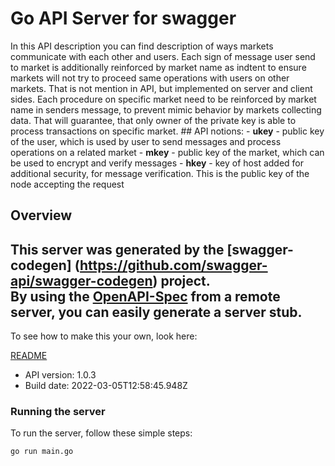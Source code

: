 # Go API Server for swagger

In this API description you can find description of ways markets communicate with each other and users. Each sign of message user send to market is additionally reinforced by market name as indtent to ensure markets will not try to proceed same operations with users on other markets. That is not mention in API, but implemented on server and client sides. Each procedure on specific market need to be reinforced by market name in senders message, to prevent mimic behavior by markets collecting data. That will guarantee, that only owner of the private key is able to process transactions on specific market.  ## API notions: - **ukey** - public key of the user, which is used by user to send messages and process operations on a related market  - **mkey** - public key of the market, which can be used to encrypt and verify messages - **hkey** - key of host added for additional security, for message verification. This is the public key of the node accepting the request 

## Overview
This server was generated by the [swagger-codegen]
(https://github.com/swagger-api/swagger-codegen) project.  
By using the [OpenAPI-Spec](https://github.com/OAI/OpenAPI-Specification) from a remote server, you can easily generate a server stub.  
-

To see how to make this your own, look here:

[README](https://github.com/swagger-api/swagger-codegen/blob/master/README.md)

- API version: 1.0.3
- Build date: 2022-03-05T12:58:45.948Z


### Running the server
To run the server, follow these simple steps:

```
go run main.go
```

